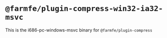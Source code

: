 # `@farmfe/plugin-compress-win32-ia32-msvc`

This is the i686-pc-windows-msvc binary for `@farmfe/plugin-compress`
